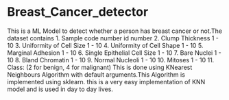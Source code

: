 # Breast_Cancer_detector
This is a ML Model to detect whether a person has breast cancer or not.The dataset contains  1. Sample code number            id number    2. Clump Thickness               1 - 10    3. Uniformity of Cell Size       1 - 10    4. Uniformity of Cell Shape      1 - 10    5. Marginal Adhesion             1 - 10    6. Single Epithelial Cell Size   1 - 10    7. Bare Nuclei                   1 - 10    8. Bland Chromatin               1 - 10    9. Normal Nucleoli               1 - 10   10. Mitoses                       1 - 10   11. Class:                        (2 for benign, 4 for malignant)
This is done using KNearest Neighbours Algorithm with default arguments.This Algorithm is implemented using sklearn.
this is a very easy implementation of KNN model and is used in day to day lives.
